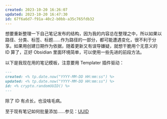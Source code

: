 ```yaml
---
created: 2023-10-20 16:26:07
updated: 2023-10-20 16:47:30
id: 67f6a6d7-f91a-40c2-b0bb-a35c765fdb32
---
```


想要重新整理一下自己笔记发布的结构，因为我的内容总在整理之中，所以如果以路径、分类、标签、标题……作为路径的一部分，都可能遭遇变化，很不利于分享。如果用创建日期作为依据，随着更新又有误导嫌疑，就想干脆用个无意义的 ID 算了，正好 Obsidian 里面环境简单，可以使用一些先进的前段方法。

以下是我现在用的笔记模板，注意要用 Templater 插件驱动：

```md
---
created: <% tp.date.now("YYYY-MM-DD HH:mm:ss") %>
updated: <% tp.date.now("YYYY-MM-DD HH:mm:ss") %>
id: <% crypto.randomUUID() %>
---

```

除了 ID 有点长，也没啥毛病。

至于现有笔记如何批量添加……参见：[UUID](/Dataview/Tools/UUID/)